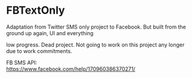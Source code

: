 # FBTextOnly
Adaptation from Twitter SMS only project to Facebook. But built from the ground up again, UI and everything

low progress. Dead project. Not going to work on this project any longer due to work commitments.

FB SMS API:
<br/>
https://www.facebook.com/help/170960386370271/
